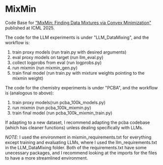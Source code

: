 # MixMin
Code Base for ["MixMin: Finding Data Mixtures via Convex Minimization"](https://arxiv.org/abs/2502.10510) published at ICML 2025.

The code for the LLM experiments is under "LLM_DataMixing", and the workflow is:

1) train proxy models (run train.py with desired arguments)
2) eval proxy models on target (run llm_eval.py)
3) collect logprobs from eval (run logprobs.py)
4) run mixmin (run mixmin_gen.py)
5) train final model (run train.py with mixture weights pointing to the mixmin weight)

The code for the chemistry experiments is under "PCBA", and the workflow is (analogous to above):

1) train proxy models(run pcba_100k_models.py)
2) run mixmin (run pcba_100k_mixmin.py)
3) train final model (run pcba_100k_mixmin_train.py)

If adapting to a new dataset, I recommend adapting the pcba codebase (which has cleaner functions) unless dealing specifically with LLMs.

*NOTE*: I used the environment in mixmin_requirements.txt for everything except training and evaluating LLMs, where I used the llm_requirements.txt in the LLM_DataMixing folder. Both of the requirements.txt have some unecessary packages, and I recommend looking at the imports for the files to have a more streamlined environment.





